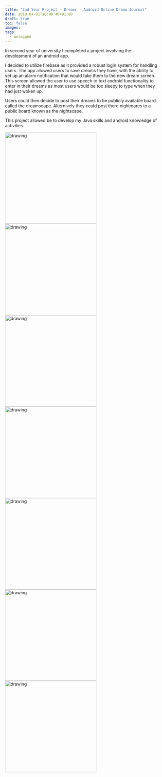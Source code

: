```yaml
---
title: "2nd Year Project - Dreamr - Android Online Dream Journal"
date: 2018-04-01T16:09:40+01:00
draft: true
toc: false
images:
tags:
  - untagged
---
```

In second year of university I completed a project involving the development of an android app.

I decided to utilize firebase as it provided a robust login system for handling users. The app allowed users to save dreams they have, with the ability to set up an alarm notification that would take them to the new dream screen. This screen allowed the user to use speech to text android functionality to enter in their dreams as most users would be too sleepy to type when they had just woken up.

Users could then decide to post their dreams to be publicly available board called the dreamscape. Alternively they could post there nightmares to a public board known as the nightscape.

This project allowed be to develop my Java skills and android knowledge of activities.

<img src="../images/login.png" alt="drawing" width="300"/>
<img src="../images/mydreams.png" alt="drawing" width="300"/>
<img src="../images/dreamscape.png" alt="drawing" width="300"/>
<img src="../images/nightscape.png" alt="drawing" width="300"/>
<img src="../images/alarm.png" alt="drawing" width="300"/>
<img src="../images/new_dream.png" alt="drawing" width="300"/>
<img src="../images/profile.png" alt="drawing" width="300"/>
